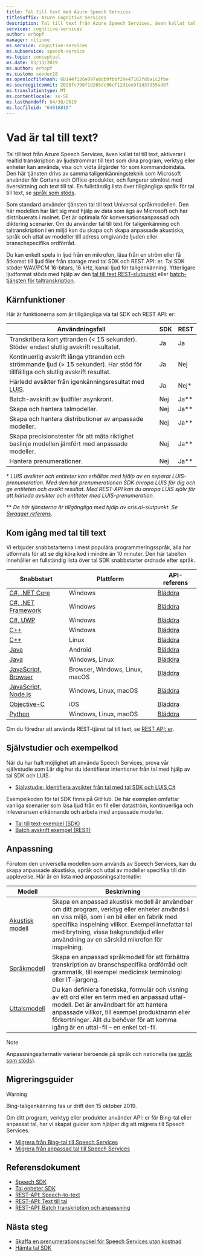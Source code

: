 ```yaml
---
title: Tal till text med Azure Speech Services
titleSuffix: Azure Cognitive Services
description: Tal till text från Azure Speech Services, även kallat tal till text, aktiverar i realtid transkription av ljudströmmar till text som dina program, verktyg eller enheter kan använda, visa och vidta åtgärder för som kommandoindata. Den här tjänsten drivs av samma taligenkänningsteknik som Microsoft använder för Cortana och Office-produkter, och fungerar sömlöst med översättning och text till tal.
services: cognitive-services
author: erhopf
manager: nitinme
ms.service: cognitive-services
ms.subservice: speech-service
ms.topic: conceptual
ms.date: 03/13/2019
ms.author: erhopf
ms.custom: seodec18
ms.openlocfilehash: 6b144f126e097a8db9fbbf29e47162fd6a1c2fbe
ms.sourcegitcommit: 2028fc790f1d265dc96cf12d1ee9f1437955ad87
ms.translationtype: MT
ms.contentlocale: sv-SE
ms.lasthandoff: 04/30/2019
ms.locfileid: "64916819"
---
```

# <a name="what-is-speech-to-text"></a>Vad är tal till text?

Tal till text från Azure Speech Services, även kallat tal till text, aktiverar i realtid transkription av ljudströmmar till text som dina program, verktyg eller enheter kan använda, visa och vidta åtgärder för som kommandoindata. Den här tjänsten drivs av samma taligenkänningsteknik som Microsoft använder för Cortana och Office-produkter, och fungerar sömlöst med översättning och text till tal.  En fullständig lista över tillgängliga språk för tal till text, se [språk som stöds](https://docs.microsoft.com/azure/cognitive-services/speech-service/language-support#speech-to-text).

Som standard använder tjänsten tal till text Universal språkmodellen. Den här modellen har lärt sig med hjälp av data som ägs av Microsoft och har distribuerats i molnet. Det är optimala för konversationsanpassad och diktering scenarier. Om du använder tal till text för taligenkänning och taltranskription i en miljö kan du skapa och skapa anpassade akustiska, språk och uttal av modeller till adress omgivande ljuden eller branschspecifika ordförråd. 

Du kan enkelt spela in ljud från en mikrofon, läsa från en ström eller få åtkomst till ljud filer från storage med tal SDK och REST API: er. Tal SDK stöder WAV/PCM 16-bitars, 16 kHz, kanal-ljud för taligenkänning. Ytterligare ljudformat stöds med hjälp av den [tal till text REST-slutpunkt](https://docs.microsoft.com/azure/cognitive-services/speech-service/rest-apis) eller [batch-tjänsten för taltranskription](https://docs.microsoft.com/azure/cognitive-services/speech-service/batch-transcription#supported-formats).

## <a name="core-features"></a>Kärnfunktioner

Här är funktionerna som är tillgängliga via tal SDK och REST API: er:

| Användningsfall | SDK | REST |
|----------|-----|------|
| Transkribera kort yttranden (< 15 sekunder). Stöder endast slutlig avskrift resultatet. | Ja | Ja |
| Kontinuerlig avskrift långa yttranden och strömmande ljud (> 15 sekunder). Har stöd för tillfälliga och slutlig avskrift resultat. | Ja | Nej |
| Härledd avsikter från igenkänningsresultat med [LUIS](https://docs.microsoft.com/azure/cognitive-services/luis/what-is-luis). | Ja | Nej\* |
| Batch-avskrift av ljudfiler asynkront. | Nej | Ja\** |
| Skapa och hantera talmodeller. | Nej | Ja\** |
| Skapa och hantera distributioner av anpassade modeller. | Nej | Ja\** |
| Skapa precisionstester för att mäta riktighet baslinje modellen jämfört med anpassade modeller. | Nej | Ja\** |
| Hantera prenumerationer. | Nej | Ja\** |

\* *LUIS avsikter och entiteter kan erhållas med hjälp av en separat LUIS-prenumeration. Med den här prenumerationen SDK anropa LUIS för dig och ge entiteten och avsikt resultat. Med REST-API kan du anropa LUIS själv för att härleda avsikter och entiteter med LUIS-prenumeration.*

\** *De här tjänsterna är tillgängliga med hjälp av cris.ai-slutpunkt. Se [Swagger referens](https://westus.cris.ai/swagger/ui/index).*

## <a name="get-started-with-speech-to-text"></a>Kom igång med tal till text

Vi erbjuder snabbstarterna i mest populära programmeringsspråk, alla har utformats för att se dig köra kod i mindre än 10 minuter. Den här tabellen innehåller en fullständig lista över tal SDK snabbstarter ordnade efter språk.

| Snabbstart | Plattform | API-referens |
|------------|----------|---------------|
| [C#, .NET Core](https://docs.microsoft.com/azure/cognitive-services/speech-service/quickstart-csharp-dotnetcore-windows) | Windows | [Bläddra](https://aka.ms/csspeech/csharpref) |
| [C#, .NET Framework](https://docs.microsoft.com/azure/cognitive-services/speech-service/quickstart-csharp-dotnet-windows) | Windows | [Bläddra](https://aka.ms/csspeech/csharpref) |
| [C#, UWP](https://docs.microsoft.com/azure/cognitive-services/speech-service/quickstart-csharp-uwp) | Windows | [Bläddra](https://aka.ms/csspeech/csharpref) |
| [C++](https://docs.microsoft.com/azure/cognitive-services/speech-service/quickstart-cpp-windows) | Windows | [Bläddra](https://aka.ms/csspeech/cppref)|
| [C++](https://docs.microsoft.com/azure/cognitive-services/speech-service/quickstart-cpp-linux) | Linux | [Bläddra](https://aka.ms/csspeech/cppref) |
| [Java](https://docs.microsoft.com/azure/cognitive-services/speech-service/quickstart-java-android) | Android | [Bläddra](https://aka.ms/csspeech/javaref) |
| [Java](https://docs.microsoft.com/azure/cognitive-services/speech-service/quickstart-java-jre) | Windows, Linux | [Bläddra](https://aka.ms/csspeech/javaref) |
| [JavaScript, Browser](https://docs.microsoft.com/azure/cognitive-services/speech-service/quickstart-js-browser) | Browser, Windows, Linux, macOS | [Bläddra](https://aka.ms/AA434tv) |
| [JavaScript, Node.js](https://docs.microsoft.com/azure/cognitive-services/speech-service/quickstart-js-node) | Windows, Linux, macOS | [Bläddra](https://aka.ms/AA434tv) |
| [Objective-C](https://docs.microsoft.com/azure/cognitive-services/speech-service/quickstart-objectivec-ios) | iOS | [Bläddra](https://aka.ms/csspeech/objectivecref) |
| [Python](https://docs.microsoft.com/azure/cognitive-services/speech-service/quickstart-python) | Windows, Linux, macOS | [Bläddra](https://aka.ms/AA434tr)  |

Om du föredrar att använda REST-tjänst tal till text, se [REST API: er](https://docs.microsoft.com/azure/cognitive-services/speech-service/rest-apis).

## <a name="tutorials-and-sample-code"></a>Självstudier och exempelkod

När du har haft möjlighet att använda Speech Services, prova vår självstudie som Lär dig hur du identifierar intentioner från tal med hjälp av tal SDK och LUIS.

* [Självstudie: Identifiera avsikter från tal med tal SDK och LUIS,C#](how-to-recognize-intents-from-speech-csharp.md)

Exempelkoden för tal SDK finns på GitHub. De här exemplen omfattar vanliga scenarier som läsa ljud från en fil eller dataström, kontinuerliga och inleveransen erkännande och arbeta med anpassade modeller.

* [Tal till text-exempel (SDK)](https://github.com/Azure-Samples/cognitive-services-speech-sdk)
* [Batch avskrift exempel (REST)](https://github.com/Azure-Samples/cognitive-services-speech-sdk/tree/master/samples/batch)

## <a name="customization"></a>Anpassning

Förutom den universella modellen som används av Speech Services, kan du skapa anpassade akustiska, språk och uttal av modeller specifika till din upplevelse. Här är en lista med anpassningsalternativ:

| Modell | Beskrivning |
|-------|-------------|
| [Akustisk modell](how-to-customize-acoustic-models.md) | Skapa en anpassad akustisk modell är användbar om ditt program, verktyg eller enheter används i en viss miljö, som i en bil eller en fabrik med specifika inspelning villkor. Exempel innefattar tal med brytning, vissa bakgrundsljud eller användning av en särskild mikrofon för inspelning. |
| [Språkmodell](how-to-customize-language-model.md) | Skapa en anpassad språkmodell för att förbättra transkription av branschspecifika ordförråd och grammatik, till exempel medicinsk terminologi eller IT-jargong. |
| [Uttalsmodell](how-to-customize-pronunciation.md) | Du kan definiera fonetiska, formulär och visning av ett ord eller en term med en anpassad uttal-modell. Det är användbart för att hantera anpassade villkor, till exempel produktnamn eller förkortningar. Allt du behöver för att komma igång är en uttal-fil – en enkel txt-fil. |

> [!NOTE]
> Anpassningsalternativ varierar beroende på språk och nationella (se [språk som stöds](supported-languages.md)).

## <a name="migration-guides"></a>Migreringsguider

> [!WARNING]
> Bing-taligenkänning tas ur drift den 15 oktober 2019.

Om ditt program, verktyg eller produkter använder API: er för Bing-tal eller anpassat tal, har vi skapat guider som hjälper dig att migrera till Speech Services.

* [Migrera från Bing-tal till Speech Services](https://docs.microsoft.com/azure/cognitive-services/speech-service/how-to-migrate-from-bing-speech)
* [Migrera från anpassad tal till Speech Services](https://docs.microsoft.com/azure/cognitive-services/speech-service/how-to-migrate-from-custom-speech-service)

## <a name="reference-docs"></a>Referensdokument

* [Speech SDK](speech-sdk-reference.md)
* [Tal enheter SDK](speech-devices-sdk.md)
* [REST-API: Speech-to-text](rest-speech-to-text.md)
* [REST-API: Text till tal](rest-text-to-speech.md)
* [REST-API: Batch transkription och anpassning](https://westus.cris.ai/swagger/ui/index)

## <a name="next-steps"></a>Nästa steg

* [Skaffa en prenumerationsnyckel för Speech Services utan kostnad](get-started.md)
* [Hämta tal SDK](speech-sdk.md)
